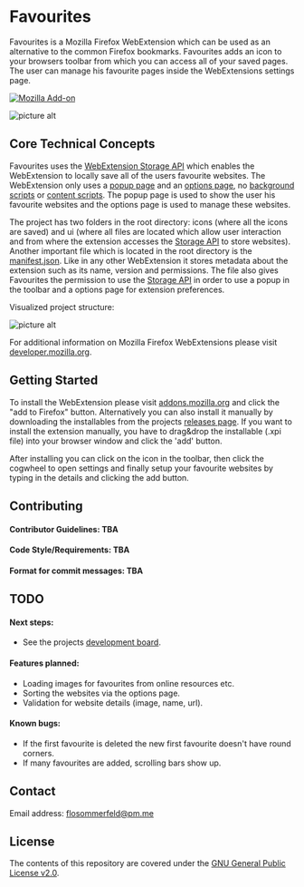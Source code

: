 # Favourites

Favourites is a Mozilla Firefox WebExtension which can be used as an alternative to the common Firefox bookmarks. Favourites adds an icon to your browsers toolbar from which you can access all of your saved pages. The user can manage his favourite pages inside the WebExtensions settings page.

[![Mozilla Add-on](https://img.shields.io/badge/Version-1.1.0-green.svg)](https://addons.mozilla.org/en-US/firefox/addon/historify/) 

![picture alt](https://i.imgur.com/5cmaXY5.png "Demo screenshot") 

## Core Technical Concepts
Favourites uses the [WebExtension Storage API](https://developer.mozilla.org/en-US/docs/Mozilla/Add-ons/WebExtensions/API/storage) which enables the WebExtension to locally save all of the users favourite websites. The WebExtension only uses a [popup page](https://developer.mozilla.org/en-US/docs/Mozilla/Add-ons/WebExtensions/user_interface/Popups) and an [options page](https://developer.mozilla.org/en-US/docs/Mozilla/Add-ons/WebExtensions/user_interface/Options_pages), no [background scripts](https://developer.mozilla.org/en-US/docs/Mozilla/Add-ons/WebExtensions/Anatomy_of_a_WebExtension#Background_pages) or [content scripts](https://developer.mozilla.org/en-US/docs/Mozilla/Add-ons/WebExtensions/Content_scripts). The popup page is used to show the user his favourite websites and the options page is used to manage these websites.

The project has two folders in the root directory: icons (where all the icons are saved) and ui (where all files are located which allow user interaction and from where the extension accesses the [Storage API](https://developer.mozilla.org/en-US/docs/Mozilla/Add-ons/WebExtensions/API/storage) to store websites). Another important file which is located in the root directory is the [manifest.json](https://developer.mozilla.org/en-US/docs/Mozilla/Add-ons/WebExtensions/manifest.json). Like in any other WebExtension it stores metadata about the extension such as its name, version and permissions. The file also gives Favourites the permission to use the [Storage API](https://developer.mozilla.org/en-US/docs/Mozilla/Add-ons/WebExtensions/API/storage) in order to use a popup in the toolbar and a options page for extension preferences.

Visualized project structure:

![picture alt](https://i.imgur.com/tML1eDV.png "Project structure") 

For additional information on Mozilla Firefox WebExtensions please visit [developer.mozilla.org](https://developer.mozilla.org/en-US/docs/Mozilla/Add-ons/WebExtensions/Anatomy_of_a_WebExtension).

## Getting Started
To install the WebExtension please visit [addons.mozilla.org](http://addons.mozilla.org) and click the "add to Firefox" button. Alternatively you can also install it manually by downloading the installables from the projects [releases page](http://github.com/releases). If you want to install the extension manually, you have to drag&drop the installable (.xpi file) into your browser window and click the 'add' button. 

After installing you can click on the icon in the toolbar, then click the cogwheel to open settings and finally setup your favourite websites by typing in the details and clicking the add button.

## Contributing
#### Contributor Guidelines: TBA
#### Code Style/Requirements: TBA
#### Format for commit messages: TBA

## TODO
#### Next steps:
* See the projects [development board](https://github.com/flosommerfeld/Favourites/projects/1).
#### Features planned: 
* Loading images for favourites from online resources etc.
* Sorting the websites via the options page.
* Validation for website details (image, name, url).

#### Known bugs:
* If the first favourite is deleted the new first favourite doesn't have round corners.
* If many favourites are added, scrolling bars show up.


## Contact
Email address: [flosommerfeld@pm.me](mailto:flosommerfeld@pm.me)

## License

The contents of this repository are covered under the [GNU General Public License v2.0](LICENSE).
